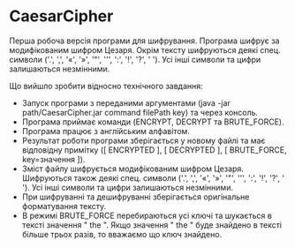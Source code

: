 # CaesarCipher
Перша робоча версія програми для шифрування.
Програма шифрує за модифікованим шифром Цезаря. Окрім тексту шифруються деякі спец. символи ('.', ',', '«', '»', '"', '\'', ':', '!', '?', ' '). Усі інші символи та цифри залишаються незмінними.

Що вийшло зробити відносно технічного завдання:
- Запуск програми з переданими аргументами (java -jar path/CaesarCipher.jar command filePath key) та через консоль. 
- Програма приймає команди (ENCRYPT, DECRYPT та BRUTE_FORCE).
- Програма працює з  англійським алфавітом.
- Результат роботи програми зберігається у новому файлі та має відповідну примітку ([ ENCRYPTED ], [ DECRYPTED ], [ BRUTE_FORCE, key=значення ]).
- Зміст файлу шифрується модифікованим шифром Цезаря. Шифруються також деякі спец. символи ('.', ',', '«', '»', '"', '\'', ':', '!', '?', ' '). Усі інші символи та цифри залишаються незмінними.
- При шифруванні та дешифруванні зберігається оригінальне форматування тексту.
- В режимі BRUTE_FORCE перебираються усі ключі та шукається в тексті значення " the ". Якщо значення " the " буде знайдено в тексті більше трьох разів, то вважаємо що ключ знайдено.

